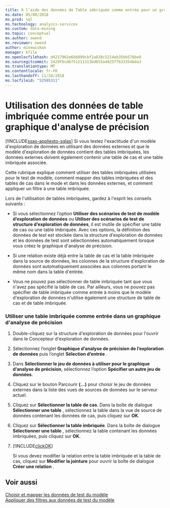 ```yaml
---
title: À l’aide des données de Table imbriquée comme entrée pour un graphique de précision | Microsoft Docs
ms.date: 05/08/2018
ms.prod: sql
ms.technology: analysis-services
ms.custom: data-mining
ms.topic: conceptual
ms.author: owend
ms.reviewer: owend
author: minewiskan
manager: kfile
ms.openlocfilehash: d4217962e6bb899cbf2a838c5214eb35bb576be0
ms.sourcegitcommit: 2429fbcdb751211313bd655a4825ffb33354bda3
ms.translationtype: MT
ms.contentlocale: fr-FR
ms.lasthandoff: 11/28/2018
ms.locfileid: "52505311"
---
```

# <a name="using-nested-table-data-as-an-input-for-an-accuracy-chart"></a>Utilisation des données de table imbriquée comme entrée pour un graphique d'analyse de précision
[!INCLUDE[ssas-appliesto-sqlas](../../includes/ssas-appliesto-sqlas.md)]
  Si vous testez l'exactitude d'un modèle d'exploration de données en utilisant des données externes et que le modèle d'exploration de données contient des tables imbriquées, les données externes doivent également contenir une table de cas et une table imbriquée associée.  
  
 Cette rubrique explique comment utiliser des tables imbriquées utilisées pour le test de modèle, comment mapper des tables imbriquées et des tables de cas dans le mode et dans les données externes, et comment appliquer un filtre à une table imbriquée.  
  
 Lors de l'utilisation de tables imbriquées, gardez à l'esprit les conseils suivants :  
  
-   Si vous sélectionnez l’option **Utiliser des scénarios de test de modèle d’exploration de données** ou **Utiliser des scénarios de test de structure d’exploration de données**, il est inutile de spécifier une table de cas ou une table imbriquée. Avec ces options, la définition des données de test est stockée dans la structure d'exploration de données et les données de test sont sélectionnées automatiquement lorsque vous créez le graphique d'analyse de précision.  
  
-   Si une relation existe déjà entre la table de cas et la table imbriquée dans la source de données, les colonnes de la structure d'exploration de données sont automatiquement associées aux colonnes portant le même nom dans la table d'entrée.  
  
-   Vous ne pouvez pas sélectionner de table imbriquée tant que vous n'avez pas spécifié la table de cas. Par ailleurs, vous ne pouvez pas spécifier de table imbriquée comme entrée à moins que le modèle d'exploration de données n'utilise également une structure de table de cas et de table imbriquée.  
  
### <a name="use-a-nested-table-as-input-to-an-accuracy-chart"></a>Utiliser une table imbriquée comme entrée dans un graphique d'analyse de précision  
  
1.  Double-cliquez sur la structure d'exploration de données pour l'ouvrir dans le Concepteur d'exploration de données.  
  
2.  Sélectionnez l’onglet **Graphique d’analyse de précision de l’exploration de données** puis l’onglet **Sélection d’entrée** .  
  
3.  Dans **Sélectionner le jeu de données à utiliser pour le graphique d’analyse de précision**, sélectionnez l’option **Spécifier un autre jeu de données**.  
  
4.  Cliquez sur le bouton Parcourir **(...)**  pour choisir le jeu de données externes dans la liste des vues de sources de données sur le serveur actuel.  
  
5.  Cliquez sur **Sélectionner la table de cas**. Dans la boîte de dialogue **Sélectionner une table** , sélectionnez la table dans la vue de source de données contenant les données de cas, puis cliquez sur **OK**.  
  
6.  Cliquez sur **Sélectionner la table imbriquée**. Dans la boîte de dialogue **Sélectionner une table** , sélectionnez la table contenant les données imbriquées, puis cliquez sur **OK**.  
  
7.  [!INCLUDE[clickOK](../../includes/clickok-md.md)]  
  
     Si vous devez modifier la relation entre la table imbriquée et la table de cas, cliquez sur **Modifier la jointure** pour ouvrir la boîte de dialogue **Créer une relation** .  
  
## <a name="see-also"></a>Voir aussi  
 [Choisir et mapper les données de test du modèle](../../analysis-services/data-mining/choose-and-map-model-testing-data.md)   
 [Appliquer des filtres aux données de test du modèle](../../analysis-services/data-mining/apply-filters-to-model-testing-data.md)  
  
  
